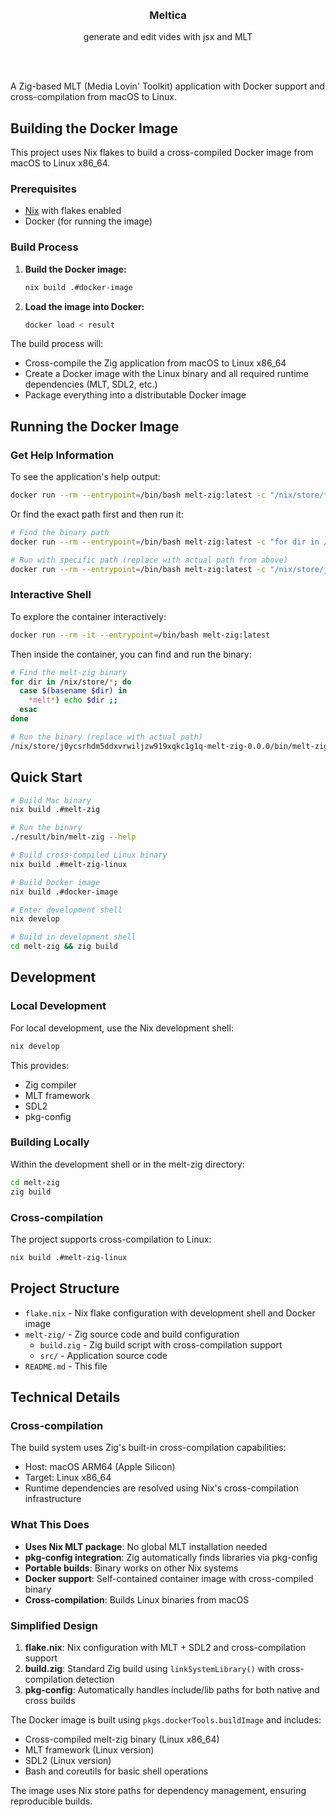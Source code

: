 <div align='center'>
    <br/>
    <br/>
    <h3>Meltica</h3>
    <p>generate and edit vides with jsx and MLT</p>
    <br/>
    <br/>
</div>

A Zig-based MLT (Media Lovin' Toolkit) application with Docker support and cross-compilation from macOS to Linux.

## Building the Docker Image

This project uses Nix flakes to build a cross-compiled Docker image from macOS to Linux x86_64.

### Prerequisites

- [Nix](https://nixos.org/download.html) with flakes enabled
- Docker (for running the image)

### Build Process

1. **Build the Docker image:**
   ```bash
   nix build .#docker-image
   ```

2. **Load the image into Docker:**
   ```bash
   docker load < result
   ```

The build process will:
- Cross-compile the Zig application from macOS to Linux x86_64
- Create a Docker image with the Linux binary and all required runtime dependencies (MLT, SDL2, etc.)
- Package everything into a distributable Docker image

## Running the Docker Image

### Get Help Information

To see the application's help output:

```bash
docker run --rm --entrypoint=/bin/bash melt-zig:latest -c "/nix/store/*/melt-zig-*/bin/melt-zig --help"
```

Or find the exact path first and then run it:

```bash
# Find the binary path
docker run --rm --entrypoint=/bin/bash melt-zig:latest -c "for dir in /nix/store/*; do case \$(basename \$dir) in *melt*) echo \$dir ;; esac; done"

# Run with specific path (replace with actual path from above)
docker run --rm --entrypoint=/bin/bash melt-zig:latest -c "/nix/store/j0ycsrhdm5ddxvrwiljzw919xqkc1g1q-melt-zig-0.0.0/bin/melt-zig --help"
```

### Interactive Shell

To explore the container interactively:

```bash
docker run --rm -it --entrypoint=/bin/bash melt-zig:latest
```

Then inside the container, you can find and run the binary:

```bash
# Find the melt-zig binary
for dir in /nix/store/*; do 
  case $(basename $dir) in 
    *melt*) echo $dir ;; 
  esac
done

# Run the binary (replace with actual path)
/nix/store/j0ycsrhdm5ddxvrwiljzw919xqkc1g1q-melt-zig-0.0.0/bin/melt-zig --help
```

## Quick Start

```bash
# Build Mac binary
nix build .#melt-zig

# Run the binary
./result/bin/melt-zig --help

# Build cross-compiled Linux binary
nix build .#melt-zig-linux

# Build Docker image
nix build .#docker-image

# Enter development shell
nix develop

# Build in development shell
cd melt-zig && zig build
```

## Development

### Local Development

For local development, use the Nix development shell:

```bash
nix develop
```

This provides:
- Zig compiler
- MLT framework
- SDL2
- pkg-config

### Building Locally

Within the development shell or in the melt-zig directory:

```bash
cd melt-zig
zig build
```

### Cross-compilation

The project supports cross-compilation to Linux:

```bash
nix build .#melt-zig-linux
```

## Project Structure

- `flake.nix` - Nix flake configuration with development shell and Docker image
- `melt-zig/` - Zig source code and build configuration
  - `build.zig` - Zig build script with cross-compilation support
  - `src/` - Application source code
- `README.md` - This file

## Technical Details

### Cross-compilation

The build system uses Zig's built-in cross-compilation capabilities:
- Host: macOS ARM64 (Apple Silicon)
- Target: Linux x86_64
- Runtime dependencies are resolved using Nix's cross-compilation infrastructure

### What This Does

- **Uses Nix MLT package**: No global MLT installation needed
- **pkg-config integration**: Zig automatically finds libraries via pkg-config
- **Portable builds**: Binary works on other Nix systems
- **Docker support**: Self-contained container image with cross-compiled binary
- **Cross-compilation**: Builds Linux binaries from macOS

### Simplified Design

1. **flake.nix**: Nix configuration with MLT + SDL2 and cross-compilation support
2. **build.zig**: Standard Zig build using `linkSystemLibrary()` with cross-compilation detection
3. **pkg-config**: Automatically handles include/lib paths for both native and cross builds

The Docker image is built using `pkgs.dockerTools.buildImage` and includes:
- Cross-compiled melt-zig binary (Linux x86_64)
- MLT framework (Linux version)
- SDL2 (Linux version)
- Bash and coreutils for basic shell operations

The image uses Nix store paths for dependency management, ensuring reproducible builds.